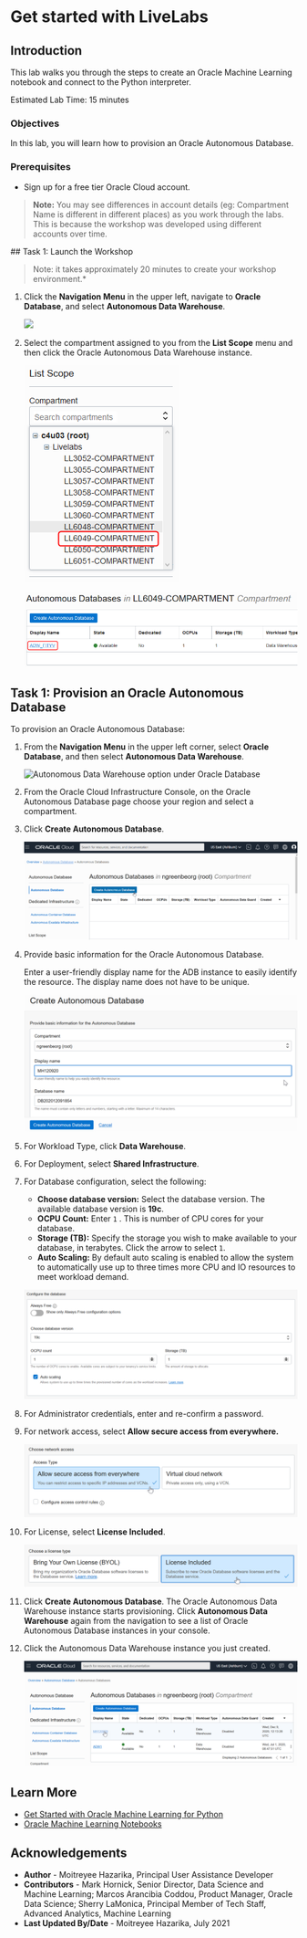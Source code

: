 # Get started with LiveLabs

## Introduction
This lab walks you through the steps to create an Oracle Machine Learning notebook and connect to the Python interpreter.

Estimated Lab Time: 15 minutes

### Objectives

In this lab, you will learn how to provision an Oracle Autonomous Database.


### Prerequisites
* Sign up for a free tier Oracle Cloud account.

> **Note:** You may see differences in account details (eg: Compartment Name is different in different places) as you work through the labs. This is because the workshop was developed using different accounts over time.


<if type="livelabs">## Task 1: Launch the Workshop

> Note: it takes approximately 20 minutes to create your workshop environment.*

1. Click the **Navigation Menu** in the upper left, navigate to **Oracle Database**, and select **Autonomous Data Warehouse**.

	![](https://raw.githubusercontent.com/oracle/learning-library/master/common/images/console/database-adw.png "")

2. Select the compartment assigned to you from the **List Scope** menu and then click the Oracle Autonomous Data Warehouse instance.

    ![](images/select-compartment.png)

    ![](images/adw-instance.png)

</if>

## Task 1: Provision an Oracle Autonomous Database

To provision an Oracle Autonomous Database:

1. From the **Navigation Menu** in the upper left corner, select **Oracle Database**, and then select **Autonomous Data Warehouse**.

	![Autonomous Data Warehouse option under Oracle Database](https://raw.githubusercontent.com/oracle/learning-library/master/common/images/console/database-adw.png "Autonomous Data Warehouse option under Oracle Database")

2. From the Oracle Cloud Infrastructure Console, on the Oracle Autonomous Database page choose your region and select a compartment.

3. Click **Create Autonomous Database**.

    ![Create Autonomous Database option](images/create-autonomous-db.png "Create Autonomous Database option")

4. Provide basic information for the Oracle Autonomous Database.

    Enter a user-friendly display name for the ADB instance to easily identify the resource. The display name does not have to be unique.

    ![Create Autonomous Database dialog](images/create-autonomous-db-1.png "Create Autonomous Database dialog")

5. For Workload Type, click **Data Warehouse**.

6. For Deployment, select **Shared Infrastructure**.

7. For Database configuration, select the following:

    - **Choose database version:** Select the database version. The available database version is **19c**.
    - **OCPU Count:** Enter ``1`` . This is number of CPU cores for your database.
    - **Storage (TB):** Specify the storage you wish to make available to your database, in terabytes. Click the arrow to select ``1``.
    - **Auto Scaling:** By default auto scaling is enabled to allow the system to automatically use up to three times more CPU and IO resources to meet workload demand.

    ![Configure Database dialog](images/create-adw-config.png "Configure Database dialog")

8. For Administrator credentials, enter and re-confirm a password.

9. For network access, select **Allow secure access from everywhere.**

    ![Network Access settings](images/create-adw-network.png "Network Access settings")

10. For License, select **License Included**.

    ![License settings](images/create-adw-license.png "License settings")

11. Click **Create Autonomous Database**. The Oracle Autonomous Data Warehouse instance starts provisioning. Click **Autonomous Data Warehouse** again from the navigation to see a list of Oracle Autonomous Database instances in your console.

12. Click the Autonomous Data Warehouse instance you just created.

    ![List of Oracle Autonomous Database instances](images/adb_instance.png "List of Oracle Autonomous Database instances")

## Learn More

* [Get Started with Oracle Machine Learning for Python](https://docs.oracle.com/en/database/oracle/machine-learning/oml4py/1/mlpug/get-started-with-oml4py.html#GUID-B45A76E6-CE48-4E49-B803-D25CA44B09ED)
* [Oracle Machine Learning Notebooks](https://docs.oracle.com/en/database/oracle/machine-learning/oml-notebooks/)

## Acknowledgements
* **Author** - Moitreyee Hazarika, Principal User Assistance Developer
* **Contributors** -  Mark Hornick, Senior Director, Data Science and Machine Learning; Marcos Arancibia Coddou, Product Manager, Oracle Data Science; Sherry LaMonica, Principal Member of Tech Staff, Advanced Analytics, Machine Learning
* **Last Updated By/Date** - Moitreyee Hazarika, July 2021
